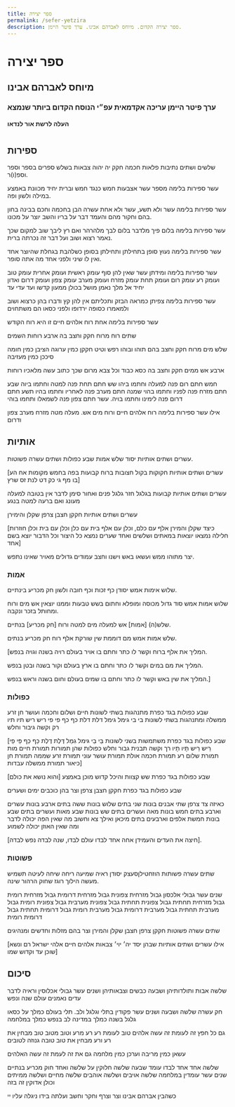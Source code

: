 ```yaml
---
title: ספר יצירה
permalink: /sefer-yetzira
description: ספר יצירה הקדום. מיוחס לאברהם אבינו. ערך פיטר היימן.
---
```

<h1>ספר יצירה</h1>
<h2>מיוחס לאברהם אבינו</h2>
<h3>ערך פיטר היימן עריכה אקדמאית עפ״י הנוסח הקדום ביותר שנמצא</h3>
<h4>העלה לרשת אור לנדאו</h4>

<TableOfContents :includeLevel="[2, 3]" />

#  

## ספירות

שלשים ושתים נתיבות פלאות חכמה חקק יה יהוה צבאות בשלש ספרים בספר וספר וספ(ו)ר.

עשר ספירות בלימה מספר עשר אצבעות חמש כנגד חמש וברית יחיד מכוונת באמצע במילה ולשון ופה.

עשר ספירות בלימה עשר ולא תשע, עשר ולא אחת עשרה הבן בחכמה וחכם בבינה בחון בהם וחקור מהם והעמד דבר על בריו והשב יוצר על מכונו.

עשר ספירות בלימה בלום פיך מלדבר בלום לבך מלהרהר ואם רץ ליבך שוב למקום שכך נאמר רצוא ושוב ועל דבר זה נכרתה ברית.

עשר ספירות בלימה נעוץ סופן בתחילתן ותחילתן בסופן כשלהבת בגחלת שהיוצר אחד ואין לו שיני ולפני אחד מה אתה סופר.

עשר ספירות בלימה ומידתן עשר שאין להן סוף עומק ראשית ועומק אחרית עומק טוב ועומק רע עומק רום ועומק תחת עומק מזרח ועומק מערב עומק צפון ועומק דרום ואדון יחיד אל מלך נאמן מושל בכולן ממעון קדשו ועד עדי עד

עשר ספירות בלימה צפיתן כמראה הבזק ותכליתם אין להן קץ ודברו בהן כרצוא ושוב ולמאמרו כסופה ירדופו ולפני כסאו הם משתחוים

עשר ספירות בלימה אחת רוח אלהים חיים זו היא רוח הקודש

שתים רוח מרוח חקק וחצב בה ארבע רוחות השמים

שלש מים מרוח חקק וחצב בהם תוהו ובוהו רפש וטיט חקקן כמין ערוגה הציבן כמין חומה סיככן כמין מעזיבה

ארבע אש ממים חקק וחצב בה כסא כבוד וכל צבא מרום שכך כתוב עשה מלאכיו רוחות

חמש חתם רום פנה למעלה וחתמו ביהו שש חתם תחת פנה למטה וחתמו ביוה שבע חתם מזרח פנה לפניו וחתמו בהוי שמנה חתם מערב פנה לאחריו וחתמו בהיו תשע חתם דרום פנה לימינו וחתמו בויה. עשר חתם צפון פנה לשמאלו ותחמו בוהי

אילו עשר ספירות בלימה רוח אלהים חיים ורוח מים אש. מעלה מטה מזרח מערב צפון ודרום

## אותיות

עשרים ושתים אותיות יסוד שלש אמות שבע כפולות ושתים עשרה פשוטות.

[עשרים ושתים אותיות חקוקות בקול חצובות ברוח קבועות בפה בחמש מקומות אח הע בו מף גי כק דט לנת זס שרץ]

עשרים ושתים אותיות קבועות בגלגל חזר גלגל פנים ואחור סימן לדבר אין בטובה למעלה מעונג ואם ברעה למטה בנגע

עשרים ושתים אותיות חקקן חצבן צרפן שקלן והימירן

[כיצד שקלן והמירן אלף עם כלם, וכלן עם אלף בית עם כלן וכלן עם בית וכלן חוזרות חלילה נמצאו יוצאות במאתים ושלשים ואחד שערים נמצא כל היצור וכל הדבור יוצא בשם אחד]

יצר מתוהו ממש ועשאו באש וישנו וחצב עמודים גדולים מאויר שאינו נתפש.

### אמות

שלוש אימות אמש יסודן כף זכות וכף חובה ולשון חק מכריע בינתיים.

שלוש אמות אמש סוד גדול מכוסה ומופלא וחתום בשש טבעות וממנו יוצאין אש מים ורוח ומחותל בזכר ונקבה.

שלש(ה) [אמות] אש למעלה מים למטה ורוח [חק מכריע] בנתיים.

שלש אמות אמש מם דוממת שין שורקת אלף רוח חק מכריע בנתים.

[המליך את אלף ברוח וקשר לו כתר וחתם בו אויר בעולם רויה בשנה וגויה בנפש.

המליך את מם במים וקשר לו כתר וחתם בו ארץ בעולם וקור בשנה ובטן בנפש.

המליך את שין באש וקשר לו כתר וחתם בו שמים בעולם וחום בשנה וראש בנפש.]

### כפולות

שבע כפולות בגד כפרת מתנהגות בשתי לשונות חיים ושלום וחכמה ועושר חן זרע ממשלה ומתנהגות בשתי לשונות בי בי גימל גימל דלת דלת כף כף פי פי ריש ריש תיו תיו רק וקשה גיבור וחלש

[שבע כפולות בגד כפרת משתמשות בשני לשונות בֵּי בֵי גּימל גִמַל דֶּלֶת דֶלֶת כַּף כַף פֵּי פֵי רֵּיש רֵיש תָּיו תָיו רך וקשה תבנית גבור וחלש כפולות שהן תמורות תמורת חיים מות תמורת שלום רע תמורת חכמה אולת תמורת עושר עוני תמורת זרע שממה תמורת חן כיאור תמורת ממשלה עבדות]

שבע כפולות בגד כפרת שש קצוות והיכל קדוש מוכן באמצע [והוא נושא את כולם]

שבע כפולות בגד כפרת חקקן חצבן צרפן וצר בהן כוכבים ימים ושערים

כאיזה צד צרפן שתי אבנים בונות שני בתים שלוש בונות ששה בתים ארבע בונות עשרים וארבע בתים  חמש בונות מאה ועשרים בתים שש בונות שבע מאות ועשרים בתים שבע בונות חמשת אלפים וארבעים בתים מיכאן ואילך צא וחשוב מה שאין הפה יכולה  לדבר ומה שאין האוזן יכולה לשמוע

[חיצה את העדים והעמידן אחה אחד לבדו עולם לבדו, שנה לבדה נפש לבדה].

### פשוטות

שתים עשרה פשותות הוזחטילןסעצק יסודן ראיה שמיעה ריחה שיחה לעיטה תשמיש מעשה הילוך רוגז שחוק הרהור שינה.

שנים עשר גבולי אלכסון גבול מזרחית צפונית גבול מזרחית דרומית גבול מזרחית רומית גבול מזרחית תחתית גבול צפונית תחתית גבול צפונית מערבית גבול צפונית רומית גבול מערבית תחתית גבול מערבית דרומית גבול מערבית רומית גבול דרומית תחתית גבול דרומית רומית

שתים עשרה פשוטות חקקן צרפן חצבן שקלן והמירן וצר בהם מזלות וחדשים ומנהיגים

[אילו עשרים ושתים אותיות שבהן יסד יה׳ יוי׳ צבאות אלהים חיים אלהי ישראל רם ונשא שוכן עד וקדוש שמו]

## סיכום

שלשה אבות ותולדותיהן ושבעה כבשים וצבאותיהן ושנים עשר גבולי אכלוסין וראיה לדבר עדים נאמנים עולם שנה ונפש

חק עשרה שלשה ושבעה ושנים עשר פקודין בתלי וגלגל ולב. תלי בעולם כמלך על כסאו גלגל בשנה כמלך במדינה לב בנפש כמלך במלחמה

גם כל חפץ זה לעומת זה עשה אלהים טוב לעומת רע רע מרע וטוב מטוב טוב מבחין את רע ורע מבחין את טוב טובה גנוזה לטובים

עשאן כמין מריבה וערכן כמין מלחמה גם את זה לעמת זה עשה האלהים

שלשה אחד אחד לבדו עומד שבעה שלשה חלוקין על שלשה ואחד חוק מכריע בנתיים שנים עשר עומדין במלחמה שלשה אויבים ושלשה אוהבים שלשה מחיים ושלשה ממיתים וכולן אדוקין זה בזה

כשהבין אברהם אבינו וצר וצרף וחקר וחשב ועלתה בידו ניגלה עליו יי